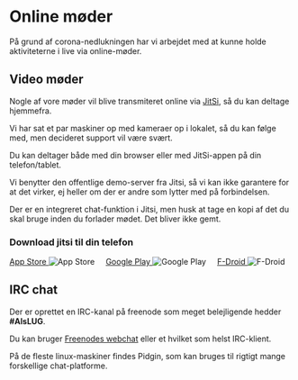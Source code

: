 # Online møder
På grund af corona-nedlukningen har vi arbejdet med at kunne holde aktiviteterne i live via online-møder.





## Video møder
Nogle af vore møder vil blive transmiteret online via [JitSi](https://meet.jit.si/AlsLUG), så du kan deltage hjemmefra.

Vi har sat et par maskiner op med kameraer op i lokalet, så du kan følge med, men decideret support vil være svært.

Du kan deltager både med din browser eller med JitSi-appen på din telefon/tablet.

Vi benytter den offentlige demo-server fra Jitsi, så vi kan ikke garantere for at det virker, ej heller om der er andre som lytter med på forbindelsen.

Der er en integreret chat-funktion i Jitsi, men husk at tage en kopi af det du skal bruge inden du forlader mødet. Det bliver ikke gemt.





### Download jitsi til din telefon

[App Store   ](https://apps.apple.com/us/app/jitsi-meet/id1165103905)         ![App Store  ](https://www.alslug.dk/img/jitsi-download/apple.png)
&nbsp; &nbsp;
[Google Play ](https://play.google.com/store/apps/details?id=org.jitsi.meet)  ![Google Play](https://www.alslug.dk/img/jitsi-download/google.png)
&nbsp; &nbsp;
[F-Droid ](https://f-droid.org/en/packages/org.jitsi.meet/)                   ![F-Droid    ](https://www.alslug.dk/img/jitsi.download/dfroid.png)





## IRC chat
Der er oprettet en IRC-kanal på freenode som meget belejligende hedder **#AlsLUG**.

Du kan bruger [Freenodes webchat](https://webchat.freenode.org#AlsLUG) eller et hvilket som helst IRC-klient.

På de fleste linux-maskiner findes Pidgin, som kan bruges til rigtigt mange forskellige chat-platforme.
